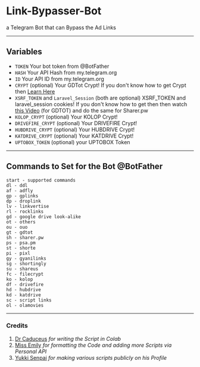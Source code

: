 # Link-Bypasser-Bot

a Telegram Bot that can Bypass the Ad Links

---

## Variables

- `TOKEN` Your bot token from @BotFather
- `HASH` Your API Hash from my.telegram.org
- `ID` Your API ID from my.telegram.org
- `CRYPT` (optional) Your GDTot Crypt! If you don't know how to get Crypt then [Learn Here](https://www.youtube.com/watch?v=EfZ29CotRSU)
- `XSRF_TOKEN` and `Laravel_Session` (both are optional) XSRF_TOKEN and laravel_session cookies! If you don't know how to get then then watch [this Video](https://www.youtube.com/watch?v=EfZ29CotRSU) (for GDTOT) and do the same for Sharer.pw
- `KOLOP_CRYPT` (optional) Your KOLOP Crypt!
- `DRIVEFIRE_CRYPT` (optional) Your DRIVEFIRE Crypt!
- `HUBDRIVE_CRYPT` (optional) Your HUBDRIVE Crypt!
- `KATDRIVE_CRYPT` (optional) Your KATDRIVE Crypt!
- `UPTOBOX_TOKEN` (optional) your UPTOBOX Token
---


## Commands to Set for the Bot @BotFather

```
start - supported commands
dl - ddl
af - adfly
gp - gplinks
dp - droplink
lv - linkvertise
rl - rocklinks
gd - google drive look-alike
ot - others
ou - ouo
gt - gdtot
sh - sharer.pw
ps - psa.pm
st - shorte
pi - pixl
gy - gyanilinks
sg - shortingly
su - shareus
fc - filecrypt
ko - kolop
df - drivefire
hd - hubdrive
kd - katdrive
sc - script links
ol - olamovies
```
---

### Credits
1. [Dr Caduceus](https://github.com/TheCaduceus) <i> for writing the Script in Colab </i>
2. [Miss Emily](https://github.com/missemily2022) <i> for formatting the Code and adding more Scripts via Personal API </i>
3. [Yukki Senpai](https://github.com/xcscxr) <i> for making various scripts publicly on his Profile </i>
